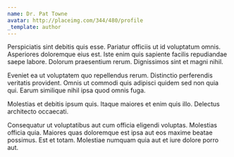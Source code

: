 ```yaml
---
name: Dr. Pat Towne
avatar: http://placeimg.com/344/480/profile
_template: author
---
```

Perspiciatis sint debitis quis esse. Pariatur officiis ut id voluptatum omnis. Asperiores doloremque eius est. Iste enim quis sapiente facilis repudiandae saepe labore. Dolorum praesentium rerum. Dignissimos sint et magni nihil.
  
Eveniet ea ut voluptatem quo repellendus rerum. Distinctio perferendis veritatis provident. Omnis ut commodi quis adipisci quidem sed non quia qui. Earum similique nihil ipsa quod omnis fuga.
  
Molestias et debitis ipsum quis. Itaque maiores et enim quis illo. Delectus architecto occaecati.
  
Consequatur ut voluptatibus aut cum officia eligendi voluptas. Molestias officia quia. Maiores quas doloremque est ipsa aut eos maxime beatae possimus. Est et totam. Molestiae numquam quia aut et iure dolore porro aut.
